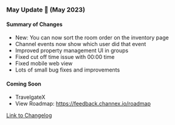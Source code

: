 ### May Update 🚀 (May 2023)

#### Summary of Changes
- New: You can now sort the room order on the inventory page
- Channel events now show which user did that event
- Improved property management UI in groups
- Fixed cut off time issue with 00:00 time
- Fixed mobile web view
- Lots of small bug fixes and improvements

#### Coming Soon
- TravelgateX
- View Roadmap: https://feedback.channex.io/roadmap

[Link to Changelog](https://docs.channex.io/changelog)

